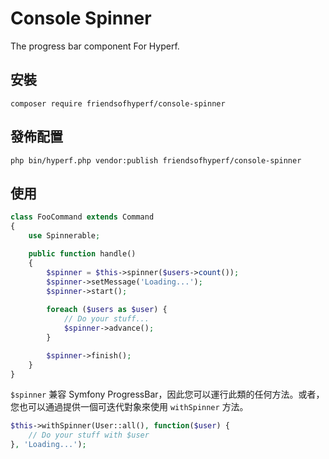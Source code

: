 # Console Spinner

The progress bar component For Hyperf.

## 安裝

```shell
composer require friendsofhyperf/console-spinner
```

## 發佈配置

```shell
php bin/hyperf.php vendor:publish friendsofhyperf/console-spinner
```

## 使用

```php
class FooCommand extends Command
{
    use Spinnerable;

    public function handle()
    {
        $spinner = $this->spinner($users->count());
        $spinner->setMessage('Loading...');
        $spinner->start();
        
        foreach ($users as $user) {
            // Do your stuff...
            $spinner->advance();
        }

        $spinner->finish();
    }
}
```

`$spinner` 兼容 Symfony ProgressBar，因此您可以運行此類的任何方法。或者，您也可以通過提供一個可迭代對象來使用 `withSpinner` 方法。

```php
$this->withSpinner(User::all(), function($user) {
    // Do your stuff with $user
}, 'Loading...');
```
